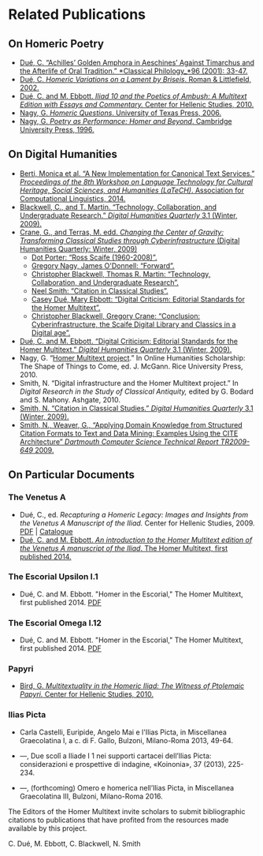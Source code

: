 # Related Publications #

## On Homeric Poetry ##

- [Dué, C. “Achilles’ Golden Amphora in Aeschines’ Against Timarchus and the Afterlife of Oral Tradition.” *Classical Philology_*96 (2001): 33-47.](http://www.stoa.org/hopper/text.jsp?doc=Stoa:text:2003.01.0005)
- [Dué, C. *Homeric Variations on a Lament by Briseis*. Roman & Littlefield, 2002.](http://chs.harvard.edu/wa/pageR?tn=ArticleWrapper&bdc=12&mn=1720)
- [Dué, C. and M. Ebbott. _Iliad 10 and the Poetics of Ambush: A Multitext Edition with Essays and Commentary._ Center for Hellenic Studies, 2010.](http://chs.harvard.edu/wa/pageR?tn=ArticleWrapper&bdc=12&mn=4172)
- [Nagy, G. *Homeric Questions*. University of Texas Press, 2006.](http://chs.harvard.edu/wa/pageR?tn=ArticleWrapper&bdc=12&mn=4028)
- [Nagy, G. *Poetry as Performance: Homer and Beyond*. Cambridge University  Press, 1996.](http://chs.harvard.edu/wa/pageR?tn=ArticleWrapper&bdc=12&mn=2064)



## On Digital Humanities ##

- [Berti, Monica et al. “A New Implementation for Canonical Text Services.” _Proceedings of the 8th Workshop on Language Technology for Cultural Heritage, Social Sciences, and Humanities (LaTeCH)_. Association for Computational Linguistics, 2014.](https://www.academia.edu/7553453/A_New_Implementation_for_Canonical_Text_Services)
- [Blackwell, C., and T. Martin. “Technology, Collaboration, and Undergraduate Research.” _Digital Humanities Quarterly_ 3.1 (Winter, 2009).](http://www.digitalhumanities.org/dhq/vol/3/1/000024/000024.html)
- [Crane, G., and Terras, M. edd. _Changing the Center of Gravity: Transforming Classical Studies through Cyberinfrastructure_ (Digital Humanities Quarterly: Winter, 2009)](http://digitalhumanities.org/dhq/vol/3/1/index.html)
    - [Dot Porter: “Ross Scaife (1960-2008)”.](http://digitalhumanities.org/dhq/vol/3/1/000022/000022.html)
    - [Gregory Nagy, James O'Donnell: “Forward”.](http://digitalhumanities.org/dhq/vol/3/1/000036/000036.html)
    - [Christopher Blackwell, Thomas R. Martin: “Technology, Collaboration, and Undergraduate Research”.](http://digitalhumanities.org/dhq/vol/3/1/000024/000024.html)
    - [Neel Smith: “Citation in Classical Studies”.](http://digitalhumanities.org/dhq/vol/3/1/000028/000028.html)
    - [Casey Dué, Mary Ebbott: “Digital Criticism: Editorial Standards for the Homer Multitext”.](http://digitalhumanities.org/dhq/vol/3/1/000029/000029.html)
    - [Christopher Blackwell, Gregory Crane: “Conclusion: Cyberinfrastructure, the Scaife Digital Library and Classics in a Digital age”.](http://digitalhumanities.org/dhq/vol/3/1/000035/000035.html)
- [Dué, C. and M. Ebbott. “Digital Criticism: Editorial Standards for the Homer Multitext.” _Digital Humanities Quarterly_ 3.1 (Winter, 2009).](http://www.digitalhumanities.org/dhq/vol/003/1/000029/000029.html)
- Nagy, G. “[Homer Multitext project](http://chs.harvard.edu/CHS/article/display/4087).” In Online Humanities Scholarship: The Shape of Things to Come, ed. J. McGann. Rice University Press, 2010.
- Smith, N. “Digital infrastructure and the Homer Multitext project.” In _Digital Research in the Study of Classical Antiquity,_ edited by G. Bodard and S. Mahony. Ashgate, 2010.
- [Smith, N. “Citation in Classical Studies.” _Digital Humanities Quarterly_ 3.1 (Winter, 2009).](http://www.digitalhumanities.org/dhq/vol/3/1/000028/000028.html)
- [Smith, N., Weaver, G., “Applying Domain Knowledge from Structured Citation Formats to Text and Data Mining: Examples Using the CITE Architecture” _Dartmouth Computer Science Technical Report TR2009-649_ 2009.](http://katahdin.cs.dartmouth.edu/reports/TR2009-649.pdf)


## On Particular Documents ##

### The Venetus A ###

- Dué, C., ed. _Recapturing a Homeric Legacy: Images and Insights from the Venetus A Manuscript of the Iliad._ Center for Hellenic Studies, 2009. [PDF](http://www.homermultitext.org/Pubs/Due_Recapturing_a_Homeric_Legacy.pdf) | [Catalogue](http://www.hup.harvard.edu/catalog.php?recid=29425)
- [Dué, C. and M. Ebbott. _An introduction to the Homer Multitext edition of the Venetus A manuscript of the *Iliad*_. The Homer Multitext, first published 2014.](VenA-Introduction-2014.html)

### The Escorial Upsilon I.1 ###

- Dué, C. and M. Ebbott. "Homer in the Escorial," The Homer Multitext, first published 2014. [PDF](Due&Ebbott_Homer-in-the-Escorial.pdf)

### The Escorial Omega I.12 ###

- Dué, C. and M. Ebbott. "Homer in the Escorial," The Homer Multitext, first published 2014. [PDF](Due&Ebbott_Homer-in-the-Escorial.pdf)

### Papyri ###

- [Bird, G. _Multitextuality in the Homeric Iliad: The Witness of Ptolemaic Papyri._ Center for Hellenic Studies, 2010.](http://chs.harvard.edu/wa/pageR?tn=ArticleWrapper&bdc=12&mn=4855)

### Ilias Picta ###

- Carla Castelli,  Euripide, Angelo Mai e l'Ilias Picta, in Miscellanea Graecolatina I, a c. di F. Gallo,  Bulzoni, Milano-Roma 2013,  49-64.

- —,  Due scolî a Iliade I 1 nei supporti cartacei dell’Ilias Picta: considerazioni e prospettive di indagine, «Koinonia», 37 (2013),  225-234.

- —, (forthcoming) Omero e homerica nell’Ilias Picta, in Miscellanea Graecolatina III, Bulzoni, Milano-Roma 2016.


The Editors of the Homer Multitext invite scholars to submit bibliographic citations to publications that have profited from the resources made available by this project.


C. Dué, M. Ebbott, C. Blackwell, N. Smith
  
